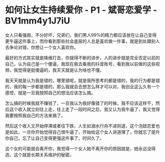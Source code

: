 # 如何让女生持续爱你 - P1 - 斌哥恋爱学 - BV1mm4y1J7iU

女人只看强弱，不分好坏，兄弟们，我们男人99%的精力都应该放在让自己变得更牛逼这件事上，而你看到那些社会底层的人总是喜欢做一件事，就是到处跟别人去争论对错，你想让一个女人喜欢你。

最好的方式其实就是降维打击，你就得不断的进步，人的进步就是完全否定以前的自己，认为自己是一个傻逼，我现在我去看我的抖音账号，看到我以前做的这些视频，我觉得是挺傻逼的，我天天就是认为啥也不懂。

我天天就是认为我是错的，哪里错呢，就是我所思考的都是错的，我的行为都是错的，我的每一步都是错的，那么我就会去想怎么样才可以对，我创业这么久有一个感悟，就是一旦我按照自己的想法应该怎么搞。

怎么搞的时候我就不赚钱了，一旦我认为我好像错了的时候，我不应该这样干，然后这个收入就立刻往上走，往上走了一段时间之后，我又认为我牛逼了，我又觉得我要按照我自己的方法来搞了。

然后这个收入又开始停滞或者往下跌，人生如溺水行舟不进则退，这个泡妞恋爱也是如此，一旦你开始觉得自己很牛逼了，开始给这个女人讲道理了，你就忘了提升你自己，忘了让自己变得更强这件事了，时间久了。

这个女的可能就会离开你，我觉得一个女人她不离开你的原因就是，她永远没得选，这个就是长期关系维护的秘密。